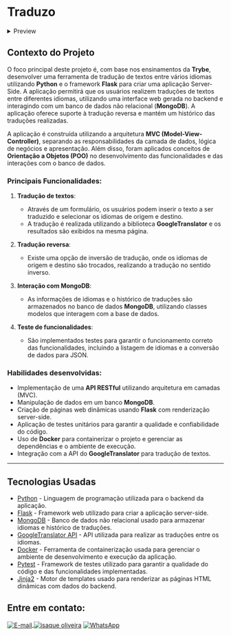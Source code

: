# Traduzo

<details>
  <summary>Preview</summary>
  <div style="display:flex; justify-content:center;  align-items:center; width="100%">
  <img src="Preview/traduzoPreview.png" alt="page1" width="100%" height="500"/>
  </div>
</details>
    

## Contexto do Projeto

O foco principal deste projeto é, com base nos ensinamentos da **Trybe**, desenvolver uma ferramenta de tradução de textos entre vários idiomas utilizando **Python** e o framework **Flask** para criar uma aplicação Server-Side. A aplicação permitirá que os usuários realizem traduções de textos entre diferentes idiomas, utilizando uma interface web gerada no backend e interagindo com um banco de dados não relacional (**MongoDB**). A aplicação oferece suporte à tradução reversa e mantém um histórico das traduções realizadas.

A aplicação é construída utilizando a arquitetura **MVC (Model-View-Controller)**, separando as responsabilidades da camada de dados, lógica de negócios e apresentação. Além disso, foram aplicados conceitos de **Orientação a Objetos (POO)** no desenvolvimento das funcionalidades e das interações com o banco de dados.

### Principais Funcionalidades:

1. **Tradução de textos**:
   - Através de um formulário, os usuários podem inserir o texto a ser traduzido e selecionar os idiomas de origem e destino.
   - A tradução é realizada utilizando a biblioteca **GoogleTranslator** e os resultados são exibidos na mesma página.

2. **Tradução reversa**:
   - Existe uma opção de inversão de tradução, onde os idiomas de origem e destino são trocados, realizando a tradução no sentido inverso.

3. **Interação com MongoDB**:
   - As informações de idiomas e o histórico de traduções são armazenados no banco de dados **MongoDB**, utilizando classes modelos que interagem com a base de dados.

4. **Teste de funcionalidades**:
   - São implementados testes para garantir o funcionamento correto das funcionalidades, incluindo a listagem de idiomas e a conversão de dados para JSON.

### Habilidades desenvolvidas:
- Implementação de uma **API RESTful** utilizando arquitetura em camadas (MVC).
- Manipulação de dados em um banco **MongoDB**.
- Criação de páginas web dinâmicas usando **Flask** com renderização server-side.
- Aplicação de testes unitários para garantir a qualidade e confiabilidade do código.
- Uso de **Docker** para containerizar o projeto e gerenciar as dependências e o ambiente de execução.
- Integração com a API do **GoogleTranslator** para tradução de textos.

---

## Tecnologias Usadas

- [Python](https://www.python.org/) - Linguagem de programação utilizada para o backend da aplicação.
- [Flask](https://flask.palletsprojects.com/) - Framework web utilizado para criar a aplicação server-side.
- [MongoDB](https://www.mongodb.com/) - Banco de dados não relacional usado para armazenar idiomas e histórico de traduções.
- [GoogleTranslator API](https://py-googletrans.readthedocs.io/en/latest/) - API utilizada para realizar as traduções entre os idiomas.
- [Docker](https://www.docker.com/) - Ferramenta de containerização usada para gerenciar o ambiente de desenvolvimento e execução da aplicação.
- [Pytest](https://pytest.org/) - Framework de testes utilizado para garantir a qualidade do código e das funcionalidades implementadas.
- [Jinja2](https://jinja.palletsprojects.com/) - Motor de templates usado para renderizar as páginas HTML dinâmicas com dados do backend.


## Entre em contato:
<a href="mailto:zazac3179@gmail.com" target="_blank">
  <img align="center" src="https://img.shields.io/badge/Gmail-D14836?style=for-the-badge&logo=gmail&logoColor=white" alt="E-mail" height="40" width="auto" />
</a>
<a href="https://www.linkedin.com/in/isaque-s-oliveira/" target="blank"><img align="center" src="https://raw.githubusercontent.com/rahuldkjain/github-profile-readme-generator/master/src/images/icons/Social/linked-in-alt.svg" alt="isaque oliveira" height="30" width="40" /></a>
<a href="https://wa.me/5574981510614" target="blank"><img align="center" src="https://raw.githubusercontent.com/rahuldkjain/github-profile-readme-generator/master/src/images/icons/Social/whatsapp.svg" alt="WhatsApp" height="30" width="40" /></a>
